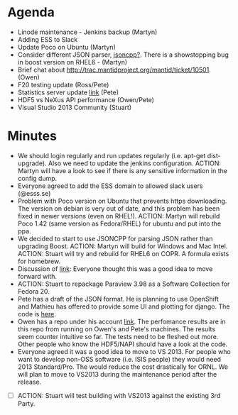 Agenda
======
* Linode maintenance - Jenkins backup (Martyn)
* Adding ESS to Slack
* Update Poco on Ubuntu (Martyn)
* Consider different JSON parser, [jsoncpp?](https://github.com/open-source-parsers/jsoncpp). There is a showstopping bug in boost version on RHEL6 - (Martyn)
* Brief chat about http://trac.mantidproject.org/mantid/ticket/10501. (Owen)
* F20 testing update (Ross/Pete)
* Statistics server update [link](http://django-mantid.rhcloud.com/) (Pete)
* HDF5 vs NeXus API performance (Owen/Pete)
* Visual Studio 2013 Community (Stuart)

Minutes
=======
 * We should login regularly and run updates regularly (i.e. apt-get dist-upgrade).  Also we need to update the jenkins configuration.  ACTION: Martyn will have a look to see if there is any sensitive information in the config dump.
 * Everyone agreed to add the ESS domain to allowed slack users (@esss.se)
 * Problem with Poco version on Ubuntu that prevents https downloading.  The version on debian is very out of date, and this problem has been fixed in newer versions (even on RHEL!).  ACTION:  Martyn will rebuild Poco 1.42 (same version as Fedora/RHEL) for ubuntu and put into the ppa.
 * We decided to start to use JSONCPP for parsing JSON rather than upgrading Boost.  ACTION: Martyn will build for Windows and Mac Intel.  ACTION: Stuart will try and rebuild for RHEL6 on COPR.  A formula exists for homebrew.
 * Discussion of [link](http://trac.mantidproject.org/mantid/ticket/10501):  Everyone thought this was a good idea to move forward with.
 * ACTION: Stuart to repackage Paraview 3.98 as a Software Collection for Fedora 20.
 * Pete has a draft of the JSON format.  He is planning to use OpenShift and Mathieu has offered to provide some UI and plotting for django.  The code is [here](https://github.com/mantidproject/webapp/).
 * Owen has a repo under his account [link](https://github.com/OwenArnold/hdf5_vs_nexus/).  The perfomance results are in this repo from running on Owen's and Pete's machines.  The results seem counter intuitive so far.  The tests need to be fleshed out more.  Other people who know the HDF5/NAPI should have a look at the code.
 * Everyone agreed it was a good idea to move to VS 2013.  For people who want to develop non-OSS software (i.e. ISIS people) they would need 2013 Standard/Pro.  The would reduce the cost drastically for ORNL.  We will plan to move to VS2013 during the maintenance period after the release.
  * [ ] ACTION: Stuart will test building with VS2013 against the existing 3rd Party.  
 
